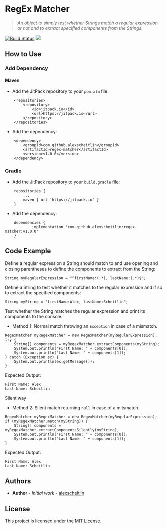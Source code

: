 # RegEx Matcher

> _An object to simply test whether Strings match a regular expression or not and to extract specified components from the Strings._

[![Build Status](https://travis-ci.org/alexscheitlin/regex-matcher.svg?branch=master)](https://travis-ci.org/alexscheitlin/regex-matcher) [![](https://jitpack.io/v/alexscheitlin/regex-matcher.svg)](https://jitpack.io/#alexscheitlin/regex-matcher/v1.0.0)

## How to Use

### Add Dependency

#### Maven

- Add the JitPack repository to your `pom.xlm` file:
```
	<repositories>
		<repository>
		    <id>jitpack.io</id>
		    <url>https://jitpack.io</url>
		</repository>
	</repositories>
```

- Add the dependency:
```
	<dependency>
	    <groupId>com.github.alexscheitlin</groupId>
	    <artifactId>regex-matcher</artifactId>
	    <version>v1.0.0</version>
	</dependency>
```

### Gradle

- Add the JitPack repository to your `build.gradle` file:
```
    repositories {
        ...
        maven { url 'https://jitpack.io' }
    }
```

- Add the dependency:
```
	dependencies {
	        implementation 'com.github.alexscheitlin:regex-matcher:v1.0.0'
	}
```

## Code Example

Define a regular expression a String should match to and use opening and closing parentheses to define the components to extract from the String:
```
String myRegularExpression = "^firstName:(.*), lastName:(.*)$";
```

Define a String to test whether it matches to the regular expression and if so to extract the specified components:

```
String myString = "firstName:Alex, lastName:Scheitlin";
```

Test whether the String matches the regular expression and print its components to the console:

  - Method 1: Normal match throwing an `Exception` in case of a mismatch.
```
RegexMatcher myRegexMatcher = new RegexMatcher(myRegularExpression);
try {
    String[] components = myRegexMatcher.extractComponents(myString);
    System.out.println("First Name: " + components[0]);
    System.out.println("Last Name: " + components[1]);
} catch (Exception ex) {
    System.out.println(ex.getMessage());
}
```

Expected Output:
```
First Name: Alex
Last Name: Scheitlin
```

Silent way


  - Method 2: Silent match returning `null` in case of a mitsmatch.
```
RegexMatcher myRegexMatcher = new RegexMatcher(myRegularExpression);
if (myRegexMatcher.match(myString)) {
    String[] components = myRegexMatcher.extractComponentsSilently(myString);
    System.out.println("First Name: " + components[0]);
    System.out.println("Last Name: " + components[1]);
}
```

Expected Output:
```
First Name: Alex
Last Name: Scheitlin
```

## Authors

<!--TODO: List all authors -->

- **Author** - *Initial work* - [alexscheitlin](https://github.com/alexscheitlin)

## License

This project is licensed under the [MIT License](LICENSE).
